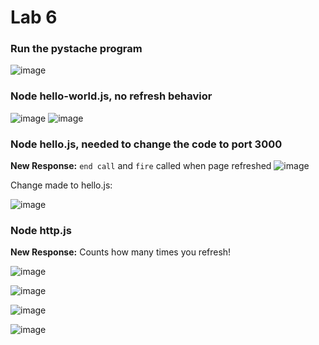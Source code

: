 # Lab 6

### Run the pystache program

![image](https://github.com/Aoli03/Design-VI/assets/82727581/4f576e9b-32ea-429d-be55-63affbb573c0)

### Node hello-world.js, no refresh behavior 
![image](https://github.com/Aoli03/Design-VI/assets/82727581/35a8e0a4-d930-400a-95aa-9b3e215ae007)
![image](https://github.com/Aoli03/Design-VI/assets/82727581/078af640-10cc-4053-bebe-fc6285c1dcb2)

### Node hello.js, needed to change the code to port 3000
**New Response:** `end call` and `fire` called when page refreshed
![image](https://github.com/Aoli03/Design-VI/assets/82727581/b126d273-5da3-4408-83c1-70d8d0b556c1)

Change made to hello.js:

![image](https://github.com/Aoli03/Design-VI/assets/82727581/0ae546fb-1e46-48b0-a79d-135900d0074a)

### Node http.js
**New Response:** Counts how many times you refresh!

![image](https://github.com/Aoli03/Design-VI/assets/82727581/4f1c0dae-3715-4989-afbb-a5a9b97e2d73)

![image](https://github.com/Aoli03/Design-VI/assets/82727581/fde29040-6162-43ef-966d-acc40e45e248)

![image](https://github.com/Aoli03/Design-VI/assets/82727581/9bd26a7f-1cce-44c4-9e1a-464ba85913b0)

![image](https://github.com/Aoli03/Design-VI/assets/82727581/c35ce7a9-1abc-47ab-97b5-018f196484b0)
